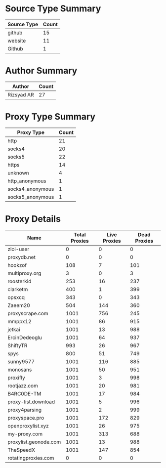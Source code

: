# Source Type Summary

| Source Type | Count |
|-------------|-------|
| github | 15 |
| website | 11 |
| Github | 1 |


# Author Summary

| Author | Count |
|--------|-------|
| Rizsyad AR | 27 |


# Proxy Type Summary

| Proxy Type | Count |
|------------|-------|
| http | 21 |
| socks4 | 20 |
| socks5 | 22 |
| https | 14 |
| unknown | 4 |
| http_anonymous | 1 |
| socks4_anonymous | 1 |
| socks5_anonymous | 1 |


# Proxy Details

| Name | Total Proxies | Live Proxies | Dead Proxies |
|------|---------------|--------------|---------------|
| zloi-user | 0 | 0 | 0 |
| proxydb.net | 0 | 0 | 0 |
| hookzof | 108 | 7 | 101 |
| multiproxy.org | 3 | 0 | 3 |
| roosterkid | 253 | 16 | 237 |
| clarketm | 400 | 1 | 399 |
| opsxcq | 343 | 0 | 343 |
| Zaeem20 | 504 | 144 | 360 |
| proxyscrape.com | 1001 | 756 | 245 |
| mmppx12 | 1001 | 86 | 915 |
| jetkai | 1001 | 13 | 988 |
| ErcinDedeoglu | 1001 | 64 | 937 |
| ShiftyTR | 993 | 26 | 967 |
| spys | 800 | 51 | 749 |
| sunny9577 | 1001 | 116 | 885 |
| monosans | 1001 | 50 | 951 |
| proxifly | 1001 | 3 | 998 |
| rootjazz.com | 1001 | 20 | 981 |
| B4RC0DE-TM | 1001 | 17 | 984 |
| proxy-list.download | 1001 | 5 | 996 |
| proxy4parsing | 1001 | 2 | 999 |
| proxyspace.pro | 1001 | 172 | 829 |
| openproxylist.xyz | 1001 | 26 | 975 |
| my-proxy.com | 1001 | 313 | 688 |
| proxylist.geonode.com | 1001 | 13 | 988 |
| TheSpeedX | 1001 | 147 | 854 |
| rotatingproxies.com | 0 | 0 | 0 |
